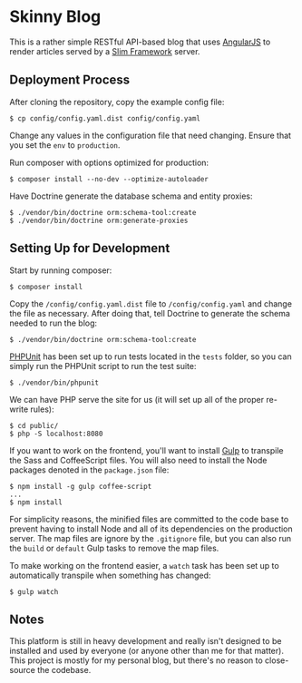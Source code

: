 # Skinny Blog

This is a rather simple RESTful API-based blog that uses [AngularJS] to
render articles served by a [Slim Framework] server.

## Deployment Process

After cloning the repository, copy the example config file:

```
$ cp config/config.yaml.dist config/config.yaml
```

Change any values in the configuration file that need changing. Ensure that
you set the `env` to `production`.

Run composer with options optimized for production:

```
$ composer install --no-dev --optimize-autoloader
```

Have Doctrine generate the database schema and entity proxies:

```
$ ./vendor/bin/doctrine orm:schema-tool:create
$ ./vendor/bin/doctrine orm:generate-proxies
```

## Setting Up for Development

Start by running composer:

```
$ composer install
```

Copy the `/config/config.yaml.dist` file to `/config/config.yaml` and change the
file as necessary. After doing that, tell Doctrine to generate the schema needed
to run the blog:

```
$ ./vendor/bin/doctrine orm:schema-tool:create
```

[PHPUnit] has been set up to run tests located in the `tests` folder, so you can
simply run the PHPUnit script to run the test suite:

```
$ ./vendor/bin/phpunit
```

We can have PHP serve the site for us (it will set up all of the proper re-write rules):

```
$ cd public/
$ php -S localhost:8080
```

If you want to work on the frontend, you'll want to install [Gulp] to transpile the
Sass and CoffeeScript files. You will also need to install the Node packages denoted
in the `package.json` file:

```
$ npm install -g gulp coffee-script
...
$ npm install
```

For simplicity reasons, the minified files are committed to the code base to prevent
having to install Node and all of its dependencies on the production server. The
map files are ignore by the `.gitignore` file, but you can also run the `build` or
`default` Gulp tasks to remove the map files.

To make working on the frontend easier, a `watch` task has been set up to automatically
transpile when something has changed:

```
$ gulp watch
```

## Notes

This platform is still in heavy development and really isn't designed to be installed
and used by everyone (or anyone other than me for that matter). This project is mostly
for my personal blog, but there's no reason to close-source the codebase.

[AngularJS]: https://angularjs.org/
[Slim Framework]: http://www.slimframework.com/
[Doctrine]: http://www.doctrine-project.org/
[PHPUnit]: https://phpunit.de/
[Gulp]: http://gulpjs.com/